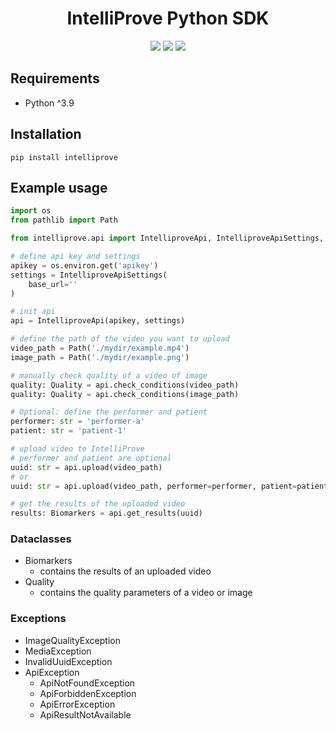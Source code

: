 <h1 align="center"> IntelliProve Python SDK</h1>

<div align="center">
    <img src="https://img.shields.io/pypi/dm/intelliprove" />
    <img src="https://img.shields.io/pypi/pyversions/intelliprove" />
    <img src="https://img.shields.io/badge/version-0.1.2-blue" />
</div>

## Requirements

- Python ^3.9

## Installation
```pip install intelliprove```

## Example usage

```python
import os
from pathlib import Path

from intelliprove.api import IntelliproveApi, IntelliproveApiSettings, Biomarkers, Quality

# define api key and settings
apikey = os.environ.get('apikey')
settings = IntelliproveApiSettings(
    base_url=''
)

# init api
api = IntelliproveApi(apikey, settings)

# define the path of the video you want to upload
video_path = Path('./mydir/example.mp4')
image_path = Path('./mydir/example.png')

# manually check quality of a video of image
quality: Quality = api.check_conditions(video_path)
quality: Quality = api.check_conditions(image_path)

# Optional: define the performer and patient
performer: str = 'performer-a'
patient: str = 'patient-1'

# upload video to IntelliProve
# performer and patient are optional
uuid: str = api.upload(video_path)
# or
uuid: str = api.upload(video_path, performer=performer, patient=patient)

# get the results of the uploaded video
results: Biomarkers = api.get_results(uuid)
```

### Dataclasses
- Biomarkers
  - contains the results of an uploaded video
- Quality
  - contains the quality parameters of a video or image

### Exceptions
- ImageQualityException
- MediaException
- InvalidUuidException
- ApiException
  - ApiNotFoundException
  - ApiForbiddenException
  - ApiErrorException
  - ApiResultNotAvailable